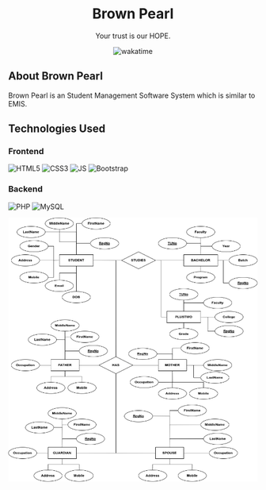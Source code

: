 <h1 align="center">Brown Pearl</h1>
<p align="center">Your trust is our HOPE.</p>
</p>
<p align="center"><img src="https://wakatime.com/badge/user/d843d77e-df9e-4be5-a842-ed311ba05a54/project/80c2848d-43cd-4a06-8491-f447a4e0337c.svg" alt="wakatime">
</p>

## About Brown Pearl

Brown Pearl is an Student Management Software System which is similar to EMIS.

## Technologies Used

### Frontend
![HTML5](https://img.shields.io/badge/HTML5-FF0000?style=for-the-badge&logo=html5&logoColor=000&labelColor=E34F26)
![CSS3](https://img.shields.io/badge/CSS3-0000FF?style=for-the-badge&logo=css3&logoColor=000&labelColor=1572B6)
![JS](https://img.shields.io/badge/JavaScript-FFFF00?style=for-the-badge&logo=javascript&logoColor=000&labelColor=F7DF1E)
![Bootstrap](https://img.shields.io/badge/Bootstrap-4B00B2?style=for-the-badge&logo=bootstrap&logoColor=000&labelColor=7952B3)

### Backend
![PHP](https://img.shields.io/badge/PHP-779AB5?style=for-the-badge&logo=php&logoColor=000&labelColor=777BB4)
![MySQL](https://img.shields.io/badge/MySQL-434AA1?style=for-the-badge&logo=mysql&logoColor=000&labelColor=4479A1)

![Entity Relationship Diagram](./images/doc/ERDiagram.png)